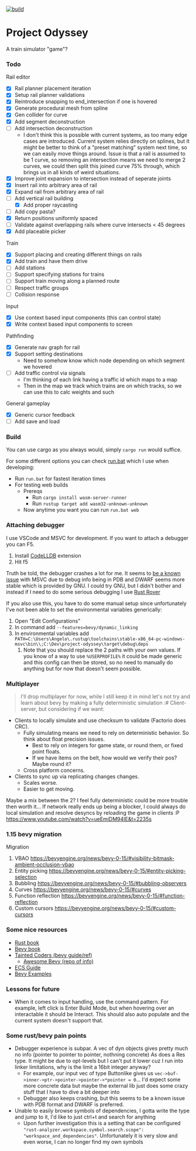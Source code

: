 [![build](https://github.com/antjowie/project-odyssey/actions/workflows/rust.yml/badge.svg)](https://github.com/antjowie/project-odyssey/actions/workflows/rust.yml)
# Project Odyssey

A train simulator "game"?

### Todo

Rail editor
- [x] Rail planner placement iteration
- [x] Setup rail planner validations
- [x] Reintroduce snapping to end_intersection if one is hovered
- [x] Generate procedural mesh from spline
- [x] Gen collider for curve
- [x] Add segment deconstruction
- [ ] Add intersection deconstruction
  - I don't think this is possible with current systems, as too many edge cases are introduced. Current system relies directly on splines, but it might be better to think of a "preset matching" system next time, so we can easily move things around.  Issue is that a rail is assumed to be 1 curve, so removing an intersection means we need to merge 2 curves, we could then split this joined curve 75% through, which brings us in all kinds of weird situations.
- [x] Improve joint expansion to intersection instead of seperate joints
- [x] Insert rail into arbitrary area of rail
- [x] Expand rail from arbitrary area of rail
- [ ] Add vertical rail building
  - [x] Add proper raycasting
- [ ] Add copy pasta? 
- [x] Return positions uniformly spaced
- [ ] Validate against overlapping rails where curve intersects < 45 degrees
- [x] Add placeable picker

Train
- [x] Support placing and creating different things on rails
- [x] Add train and have them drive
- [ ] Add stations
- [ ] Support specifying stations for trains
- [ ] Support train moving along a planned route
- [ ] Respect traffic groups
- [ ] Collision response

Input
- [x] Use context based input components (this can control state)
- [x] Write context based input components to screen

Pathfinding
- [x] Generate nav graph for rail
- [x] Support setting destinations
  - Need to somehow know which node depending on which segment we hovered
- [ ] Add traffic control via signals
  - I'm thinking of each link having a traffic id which maps to a map
  - Then in the map we track which trains are on which tracks, so we can use this to calc weights and such

General gameplay
- [x] Generic cursor feedback
- [ ] Add save and load

### Build
You can use cargo as you always would, simply `cargo run` would suffice.

For some different options you can check [run.bat](run.bat) which I use when developing:
* Run `run.bat` for fastest iteration times
* For testing web builds 
  * Prereqs
    * Run `cargo install wasm-server-runner` 
    * Run `rustup target add wasm32-unknown-unknown`
  * Now anytime you want you can run `run.bat web`

### Attaching debugger
I use VSCode and MSVC for development. If you want to attach a debugger you can F5.
1. Install [CodeLLDB](https://marketplace.visualstudio.com/items?itemName=vadimcn.vscode-lldb) extension
2. Hit f5

Truth be told, the debugger crashes a lot for me. It seems to [be a known issue](https://github.com/vadimcn/codelldb/wiki/Windows) with MSVC due to debug info being in PDB and DWARF seems more stable which is provided by GNU. I could try GNU, but I didn't bother and instead if I need to do some serious debugging I use [Rust Rover](https://www.jetbrains.com/rust/)

If you also use this, you have to do some manual setup since unfortunately I've not been able to set the environmental variables generically:
1. Open "Edit Configurations"
2. In command add `--features=bevy/dynamic_linking` 
3. In environmental variables add `PATH=C:\Users\Angelo\.rustup\toolchains\stable-x86_64-pc-windows-msvc\bin\\;C:\Dev\project-odyssey\target\debug\deps`
   1. Note that you should replace the 2 paths with your own values. If you know of a way to use `%USERPROFILE%` it could be made generic and this config can then be stored, so no need to manually do anything but for now that doesn't seem possible.

### Multiplayer
> I'll drop multiplayer for now, while I still keep it in mind let's not try and learn about bevy by making a fully deterministic simulation :#
Client-server, but considering if we want:
* Clients to locally simulate and use checksum to validate (Factorio does CRC).
  * Fully simulating means we need to rely on deterministic behavior. So think about float precision issues.
    * Best to rely on integers for game state, or round them, or fixed point floats.
    * If we have items on the belt, how would we verify their pos? Maybe round it?
  * Cross platform concerns.
* Clients to sync up via replicating changes changes.
  * Scales worse.
  * Easier to get moving.

Maybe a mix between the 2? I feel fully deterministic could be more trouble then worth it...
If network really ends up being a blocker, I could always do local simulation and resolve desyncs by reloading the game in clients :P
https://www.youtube.com/watch?v=ueEmiDM94IE&t=2235s

### 1.15 bevy migration
Migration
1. VBAO https://bevyengine.org/news/bevy-0-15/#visibility-bitmask-ambient-occlusion-vbao
2. Entity picking https://bevyengine.org/news/bevy-0-15/#entity-picking-selection
3. Bubbling https://bevyengine.org/news/bevy-0-15/#bubbling-observers
4. Curves https://bevyengine.org/news/bevy-0-15/#curves
5. Function reflection https://bevyengine.org/news/bevy-0-15/#function-reflection
6. Custom cursors https://bevyengine.org/news/bevy-0-15/#custom-cursors

### Some nice resources
* [Rust book](https://doc.rust-lang.org/book/)
* [Bevy book](https://bevy-cheatbook.github.io/)
* [Tainted Coders (bevy guide/ref)](https://taintedcoders.com/)
  * [Awesome Bevy (repo of info)](https://github.com/nolantait/awesome-bevy)
* [ECS Guide](https://github.com/bevyengine/bevy/blob/v0.14.0/examples/ecs/ecs_guide.rs)
* [Bevy Examples](https://bevyengine.org/examples/)

### Lessons for future
* When it comes to input handling, use the command pattern. For example, left click is Enter Build Mode, but when hovering over an interactable it should be Interact. This should also auto populate and the current system doesn't support that. 

### Some rust/bevy pain points
* Debugger experience is subpar. A vec of dyn objects gives pretty much no info (pointer to pointer to pointer, nothning concrete) As does a Res type. It might be due to opt-levels but I can't put it lower cuz I run into linker limitations, why is the limit a 16bit integer anyway?
  * For example, our input vec of type Buttonlike gives us `vec->buf->inner->ptr->pointer->pointer->*pointer = 0`... I'd expect some more concrete data but maybe the external lib just does some crazy stuff that I have to dive a bit deeper into
  * Debugger also keeps crashing, but this seems to be a known issue with PDB format and DWARF is preferred.
* Unable to easily browse symbols of dependencies, I gotta write the type and jump to it, I'd like to just ctrl+t and search for anything
  * Upon further investigation this is a setting that can be configured `"rust-analyzer.workspace.symbol.search.scope": "workspace_and_dependencies"`. Unfortunately it is very slow and even worse, I can no longer find my own symbols